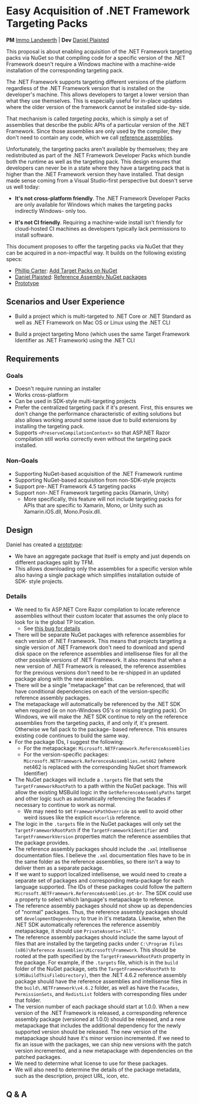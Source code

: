 # Easy Acquisition of .NET Framework Targeting Packs

**PM** [Immo Landwerth](https://github.com/terrajobst) |
**Dev** [Daniel Plaisted](https://github.com/dsplaisted)

This proposal is about enabling acquisition of the .NET Framework targeting
packs via NuGet so that compiling code for a specific version of the .NET
Framework doesn't require a Windows machine with a machine-wide installation of
the corresponding targeting pack.

The .NET Framework supports targeting different versions of the platform
regardless of the .NET Framework version that is installed on the developer's
machine. This allows developers to target a lower version than what they use
themselves. This is especially useful for in-place updates where the older
version of the framework cannot be installed side-by- side.

That mechanism is called *targeting packs*, which is simply a set of assemblies
that describe the public APIs of a particular version of the .NET Framework.
Since those assemblies are only used by the compiler, they don't need to contain
any code, which we call [reference assemblies](https://www.youtube.com/watch?v=EBpY1UMHDY8).

Unfortunately, the targeting packs aren't available by themselves; they are
redistributed as part of the .NET Framework Developer Packs which bundle both
the runtime as well as the targeting pack. This design ensures that developers
can never be in a state where they have a targeting pack that is higher than the
.NET Framework version they have installed. That design made sense coming from a
Visual Studio-first perspective but doesn't serve us well today:

* **It's not cross-platform friendly**. The .NET Framework Developer Packs are
  only available for Windows which makes the targeting packs indirectly Windows-
  only too.

* **It's not CI friendly**. Requiring a machine-wide install isn't friendly for
  cloud-hosted CI machines as developers typically lack permissions to install
  software.

This document proposes to offer the targeting packs via NuGet that they can be
acquired in a non-impactful way. It builds on the following existing specs:

* [Phillip Carter](https://github.com/cartermp): [Add Target Packs on NuGet](https://github.com/dotnet/core/pull/64)
* [Daniel Plaisted](https://github.com/dsplaisted): [Reference Assembly NuGet packages](https://gist.github.com/dsplaisted/83d67bbcff9ec1d0aff1bea1bf4ad79a)
* [Prototype](https://github.com/dsplaisted/ReferenceAssemblyPackages)

## Scenarios and User Experience

* Build a project which is multi-targeted to .NET Core or .NET Standard as well
  as .NET Framework on Mac OS or Linux using the .NET CLI

* Build a project targeting Mono (which uses the same Target Framework
  Identifier as .NET Framework) using the .NET CLI

## Requirements

### Goals

* Doesn't require running an installer
* Works cross-platform
* Can be used in SDK-style multi-targeting projects
* Prefer the centralized targeting pack if it's present. First, this ensures we
  don't change the performance characteristic of exiting solutions but also
  allows working around some issue due to build extensions by installing the
  targeting pack.
* Supports `<PreserveCompilationContext>` so that ASP.NET Razor compilation
  still works correctly even without the targeting pack installed.

### Non-Goals

* Supporting NuGet-based acquisition of the .NET Framework runtime
* Supporting NuGet-based acquisition from non-SDK-style projects
* Support pre-.NET Framework 4.5 targeting packs
* Support non-.NET Framework targeting packs (Xamarin, Unity)
  - More specifically, this feature will not include targeting packs for APIs
    that are specific to Xamarin, Mono, or Unity such as Xamarin.iOS.dll,
    Mono.Posix.dll.

## Design

Daniel has created a [prototype](https://github.com/dsplaisted/ReferenceAssemblyPackages):

* We have an aggregate package that itself is empty and just depends on
  different packages split by TFM.
* This allows downloading only the assemblies for a specific version while also
  having a single package which simplifies installation outside of SDK- style
  projects.

### Details

* We need to fix ASP.NET Core Razor compilation to locate reference assemblies
  without their custom locater that assumes the only place to look for is the
  global TP location.
  - See [this bug for details](https://github.com/dotnet/sdk/issues/2054)
* There will be separate NuGet packages with reference assemblies for each
  version of .NET Framework. This means that projects targeting a single version
  of .NET Framework don't need to download and spend disk space on the reference
  assemblies and intellisense files for all the other possible versions of .NET
  Framework. It also means that when a new version of .NET Framework is
  released, the reference assemblies for the previous versions don't need to be
  re-shipped in an updated package along with the new assemblies.
* There will be a single "metapackage" that can be referenced, that will have
  conditional dependencies on each of the version-specific reference assembly
  packages.
* The metapackage will automatically be referenced by the .NET SDK when required
  (ie on non-Windows OS's or missing targting pack). On Windows, we will make
  the .NET SDK continue to rely on the reference assemblies from the targeting
  packs, if and only if, it's present. Otherwise we fall pack to the package-
  based reference. This ensures existing code continues to build the same way.
* For the package IDs, I suggest the following:
  - For the metapackage: `Microsoft.NETFramework.ReferenceAssemblies`
  - For the version-specific packages:
    `Microsoft.NETFramework.ReferencesAssemblies.net462` (where net462 is
    replaced with the corresponding NuGet short framework Identifier)
* The NuGet packages will include a `.targets` file that sets the
  `TargetFrameworkRootPath` to a path within the NuGet package. This will allow
  the existing MSBuild logic in the `GetReferenceAssemblyPaths` target and other
  logic such as automatically referencing the facades if necessary to continue
  to work as normal.
    - We may need to set `FrameworkPathOverride` as well to avoid other weird
      issues like the explicit `mscorlib` reference.
* The logic in the `.targets` file in the NuGet packages will only set the
  `TargetFrameworkRootPath` if the `TargetFrameworkIdentifier` and
  `TargetFrameworkVersion` properties match the reference assemblies that the
  package provides.
* The reference assembly packages should include the `.xml` intellisense
  documentation files. I believe the `.xml` documentation files have to be in
  the same folder as the reference assemblies, so there isn't a way to deliver
  them as a separate package.
* If we want to support localized intellisense, we would need to create a
  separate set of packages and corresponding meta-package for each language
  supported. The IDs of these packages could follow the pattern
  `Microsoft.NETFramework.ReferenceAssemblies.pt-br`. The SDK could use a
  property to select which language's metapackage to reference.
* The reference assembly packages should not show up as dependencies of "normal"
  packages. Thus, the reference assembly packages should set
  `developmentDependency` to true in it's metadata. Likewise, when the .NET SDK
  automatically references the reference assembly metapackage, it should use
  `PrivateAssets="All"`.
* The reference assembly packages should include the same layout of files that
  are installed by the targeting packs under `C:\Program Files (x86)\Reference
  Assemblies\Microsoft\Framework`. This should be rooted at the path specified
  by the `TargetFrameworkRootPath` property in the package. For example, if the
  `.targets` file, which is in the `build` folder of the NuGet package, sets the
  `TargetFrameworkRootPath` to `$(MSBuildThisFileDirectory)`, then the .NET
  4.6.2 reference assembly package should have the reference assemblies and
  intellisense files in the `build\.NETFramework\v4.6.2` folder, as well as have
  the `Facades`, `PermissionSets`, and `RedistList` folders with corresponding
  files under that folder.
* The version number of each package should start at 1.0.0. When a new version
  of the .NET Framework is released, a corresponding reference assembly package
  (versioned at 1.0.0) should be released, and a new metapackage that includes
  the additional dependency for the newly supported version should be released.
  The new version of the metapackage should have it's minor version incremented.
  If we need to fix an issue with the packages, we can ship new versions with
  the patch version incremented, and a new metapackage with dependencies on the
  patched packages.
* We need to determine what license to use for these packages.
* We will also need to determine the details of the package metadata, such as
  the description, project URL, icon, etc.

## Q & A